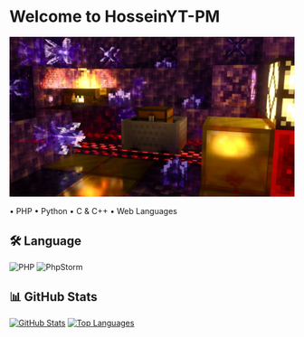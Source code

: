 # Welcome to HosseinYT-PM

![Profile Banner](banner.png)

• PHP
• Python
• C & C++
• Web Languages

## 🛠️ Language
<p align="left">
  <img src="https://img.shields.io/badge/PHP-777BB4?style=for-the-badge&logo=php&logoColor=white" alt="PHP">
  <img src="https://img.shields.io/badge/PhpStorm-000000?style=for-the-badge&logo=PhpStorm&logoColor=white" alt="PhpStorm">
</p>

## 📊 GitHub Stats
[![GitHub Stats](https://github-readme-stats.vercel.app/api?username=HosseinYT-PM&show_icons=true&theme=radical)](https://github.com/HosseinYT-PM)
[![Top Languages](https://github-readme-stats.vercel.app/api/top-langs/?username=HosseinYT-PM&layout=compact&theme=radical)](https://github.com/HosseinYT-PM)
